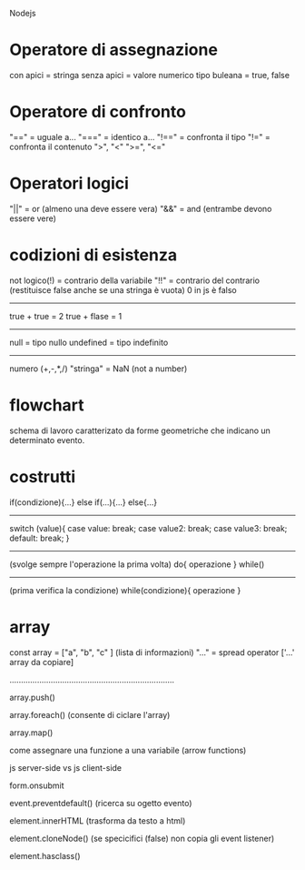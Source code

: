 <!-- @format -->

Nodejs

# Operatore di assegnazione

con apici = stringa
senza apici = valore numerico
tipo buleana = true, false

# Operatore di confronto

"==" = uguale a...
"===" = identico a...
"!==" = confronta il tipo
"!=" = confronta il contenuto
">", "<"
">=", "<="

# Operatori logici

"||" = or (almeno una deve essere vera)
"&&" = and (entrambe devono essere vere)

# codizioni di esistenza

not logico(!) = contrario della variabile
"!!" = contrario del contrario (restituisce false anche se una stringa è vuota)
0 in js è falso

---

true + true = 2
true + flase = 1

---

null = tipo nullo
undefined = tipo indefinito

---

numero (+,-,\*,/) "stringa" = NaN (not a number)

# flowchart

schema di lavoro caratterizato da forme geometriche che indicano un determinato evento.

# costrutti

if(condizione){...}
else if(...){...}
else{...}

---

switch (value){
case value:
break;
case value2:
break;
case value3:
break;
default:
break;
}

---

(svolge sempre l'operazione la prima volta)
do{
operazione
} while()

---

(prima verifica la condizione)
while(condizione){
operazione
}

# array

const array = ["a", "b", "c" ] (lista di informazioni)
"..." = spread operator ['...' array da copiare]

........................................................................

array.push()

array.foreach() (consente di ciclare l'array)

array.map()

come assegnare una funzione a una variabile (arrow functions)

js server-side vs js client-side

form.onsubmit

event.preventdefault() (ricerca su ogetto evento)

element.innerHTML (trasforma da testo a html)

element.cloneNode() (se specicifici (false) non copia gli event listener)

element.hasclass()
